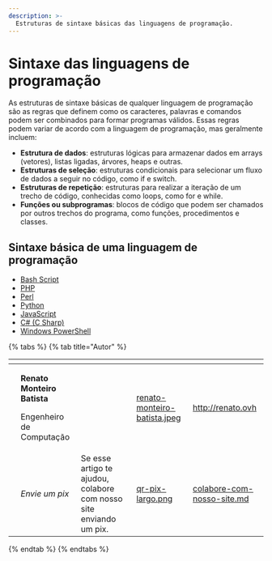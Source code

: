 ```yaml
---
description: >-
  Estruturas de sintaxe básicas das linguagens de programação.
---
```


# Sintaxe das linguagens de programação

As estruturas de sintaxe básicas de qualquer linguagem de programação são as regras que definem como os caracteres, palavras e comandos podem ser combinados para formar programas válidos. Essas regras podem variar de acordo com a linguagem de programação, mas geralmente incluem:

- **Estrutura de dados**: estruturas lógicas para armazenar dados em arrays (vetores), listas ligadas, árvores, heaps e outras.
- **Estruturas de seleção**: estruturas condicionais para selecionar um fluxo de dados a seguir no código, como if e switch.
- **Estruturas de repetição**: estruturas para realizar a iteração de um trecho de código, conhecidas como loops, como for e while.
- **Funções ou subprogramas**: blocos de código que podem ser chamados por outros trechos do programa, como funções, procedimentos e classes.

## Sintaxe básica de uma linguagem de programação

- [Bash Script](sintaxe-programacao/bash.md)
- [PHP](sintaxe-programacao/php.md)
- [Perl](sintaxe-programacao/perl.md)
- [Python](sintaxe-programacao/python.md)
- [JavaScript](sintaxe-programacao/javascript.md)
- [C# (C Sharp)](sintaxe-programacao/csharp.md)
- [Windows PowerShell](sintaxe-programacao/powershell.md)

{% tabs %}
{% tab title="Autor" %}
<table data-card-size="large" data-view="cards"><thead><tr><th data-type="users" data-multiple></th><th></th><th></th><th data-hidden data-card-cover data-type="files"></th><th data-hidden data-card-target data-type="content-ref"></th></tr></thead><tbody><tr><td></td><td><p><strong>Renato Monteiro Batista</strong></p><p>Engenheiro de Computação</p></td><td></td><td><a href="../../.gitbook/assets/renato-monteiro-batista.jpeg">renato-monteiro-batista.jpeg</a></td><td><a href="http://renato.ovh">http://renato.ovh</a></td></tr><tr><td></td><td><em>Envie um pix</em></td><td>Se esse artigo te ajudou, colabore com nosso site enviando um pix.</td><td><a href="../../.gitbook/assets/qr-pix-largo.png">qr-pix-largo.png</a></td><td><a href="../../colabore-com-nosso-site.md">colabore-com-nosso-site.md</a></td></tr></tbody></table>
{% endtab %}
{% endtabs %}